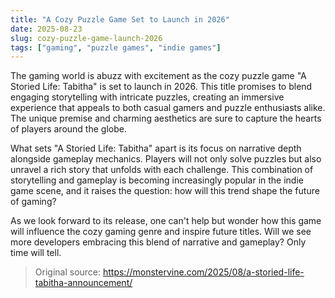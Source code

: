 ```yaml
---
title: "A Cozy Puzzle Game Set to Launch in 2026"
date: 2025-08-23
slug: cozy-puzzle-game-launch-2026
tags: ["gaming", "puzzle games", "indie games"]
---
```


The gaming world is abuzz with excitement as the cozy puzzle game "A Storied Life: Tabitha" is set to launch in 2026. This title promises to blend engaging storytelling with intricate puzzles, creating an immersive experience that appeals to both casual gamers and puzzle enthusiasts alike. The unique premise and charming aesthetics are sure to capture the hearts of players around the globe.

What sets "A Storied Life: Tabitha" apart is its focus on narrative depth alongside gameplay mechanics. Players will not only solve puzzles but also unravel a rich story that unfolds with each challenge. This combination of storytelling and gameplay is becoming increasingly popular in the indie game scene, and it raises the question: how will this trend shape the future of gaming?

As we look forward to its release, one can't help but wonder how this game will influence the cozy gaming genre and inspire future titles. Will we see more developers embracing this blend of narrative and gameplay? Only time will tell.
> Original source: https://monstervine.com/2025/08/a-storied-life-tabitha-announcement/